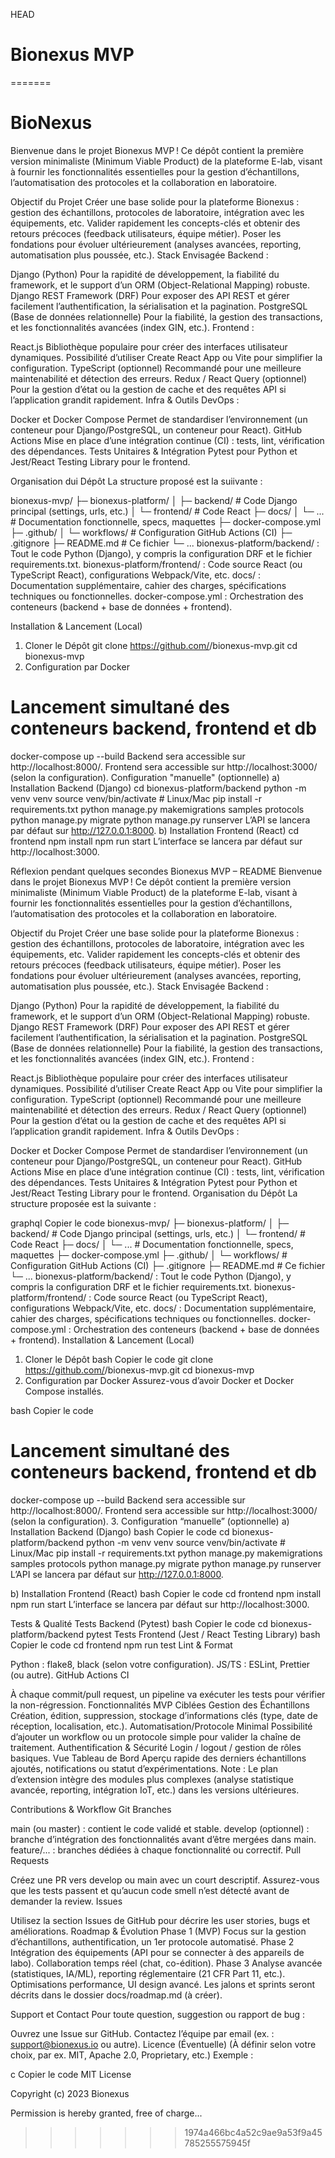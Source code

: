 HEAD
# Bionexus MVP
=======
# BioNexus
Bienvenue dans le projet Bionexus MVP !
Ce dépôt contient la première version minimaliste (Minimum Viable Product) de la plateforme E-lab, visant à fournir les fonctionnalités essentielles pour la gestion d’échantillons, l’automatisation des protocoles et la collaboration en laboratoire.

Objectif du Projet
Créer une base solide pour la plateforme Bionexus : gestion des échantillons, protocoles de laboratoire, intégration avec les équipements, etc.
Valider rapidement les concepts-clés et obtenir des retours précoces (feedback utilisateurs, équipe métier).
Poser les fondations pour évoluer ultérieurement (analyses avancées, reporting, automatisation plus poussée, etc.).
Stack Envisagée
Backend :

Django (Python)
Pour la rapidité de développement, la fiabilité du framework, et le support d’un ORM (Object-Relational Mapping) robuste.
Django REST Framework (DRF)
Pour exposer des API REST et gérer facilement l’authentification, la sérialisation et la pagination.
PostgreSQL (Base de données relationnelle)
Pour la fiabilité, la gestion des transactions, et les fonctionnalités avancées (index GIN, etc.).
Frontend :

React.js
Bibliothèque populaire pour créer des interfaces utilisateur dynamiques.
Possibilité d’utiliser Create React App ou Vite pour simplifier la configuration.
TypeScript (optionnel)
Recommandé pour une meilleure maintenabilité et détection des erreurs.
Redux / React Query (optionnel)
Pour la gestion d’état ou la gestion de cache et des requêtes API si l’application grandit rapidement.
Infra & Outils DevOps :

Docker et Docker Compose
Permet de standardiser l’environnement (un conteneur pour Django/PostgreSQL, un conteneur pour React).
GitHub Actions
Mise en place d’une intégration continue (CI) : tests, lint, vérification des dépendances.
Tests Unitaires & Intégration
Pytest pour Python et Jest/React Testing Library pour le frontend.


Organisation dui Dépôt 
La structure proposé est la suiivante :

bionexus-mvp/
 ├─ bionexus-platform/
 │   ├─ backend/          # Code Django principal (settings, urls, etc.)
 │   └─ frontend/         # Code React
 ├─ docs/
 │   └─ ...               # Documentation fonctionnelle, specs, maquettes
 ├─ docker-compose.yml
 ├─ .github/
 │   └─ workflows/         # Configuration GitHub Actions (CI)
 ├─ .gitignore
 ├─ README.md              # Ce fichier
 └─ ...
bionexus-platform/backend/ : Tout le code Python (Django), y compris la configuration DRF et le fichier requirements.txt.
bionexus-platform/frontend/ : Code source React (ou TypeScript React), configurations Webpack/Vite, etc.
docs/ : Documentation supplémentaire, cahier des charges, spécifications techniques ou fonctionnelles.
docker-compose.yml : Orchestration des conteneurs (backend + base de données + frontend).


Installation & Lancement (Local) 
1. Cloner le Dépôt 
git clone https://github.com/<votre-org-ou-utilisateur>/bionexus-mvp.git
cd bionexus-mvp
2. Configuration par Docker
# Lancement simultané des conteneurs backend, frontend et db
docker-compose up --build
Backend sera accessible sur http://localhost:8000/.
Frontend sera accessible sur http://localhost:3000/ (selon la configuration).
Configuration "manuelle" (optionnelle) 
a) Installation Backend (Django)
cd bionexus-platform/backend
python -m venv venv
source venv/bin/activate  # Linux/Mac
pip install -r requirements.txt
python manage.py makemigrations samples protocols
python manage.py migrate
python manage.py runserver
L’API se lancera par défaut sur http://127.0.0.1:8000.
b) Installation Frontend (React)
cd frontend
npm install
npm run start
L’interface se lancera par défaut sur http://localhost:3000.


Réflexion pendant quelques secondes
Bionexus MVP – README
Bienvenue dans le projet Bionexus MVP !
Ce dépôt contient la première version minimaliste (Minimum Viable Product) de la plateforme E-lab, visant à fournir les fonctionnalités essentielles pour la gestion d’échantillons, l’automatisation des protocoles et la collaboration en laboratoire.

Objectif du Projet
Créer une base solide pour la plateforme Bionexus : gestion des échantillons, protocoles de laboratoire, intégration avec les équipements, etc.
Valider rapidement les concepts-clés et obtenir des retours précoces (feedback utilisateurs, équipe métier).
Poser les fondations pour évoluer ultérieurement (analyses avancées, reporting, automatisation plus poussée, etc.).
Stack Envisagée
Backend :

Django (Python)
Pour la rapidité de développement, la fiabilité du framework, et le support d’un ORM (Object-Relational Mapping) robuste.
Django REST Framework (DRF)
Pour exposer des API REST et gérer facilement l’authentification, la sérialisation et la pagination.
PostgreSQL (Base de données relationnelle)
Pour la fiabilité, la gestion des transactions, et les fonctionnalités avancées (index GIN, etc.).
Frontend :

React.js
Bibliothèque populaire pour créer des interfaces utilisateur dynamiques.
Possibilité d’utiliser Create React App ou Vite pour simplifier la configuration.
TypeScript (optionnel)
Recommandé pour une meilleure maintenabilité et détection des erreurs.
Redux / React Query (optionnel)
Pour la gestion d’état ou la gestion de cache et des requêtes API si l’application grandit rapidement.
Infra & Outils DevOps :

Docker et Docker Compose
Permet de standardiser l’environnement (un conteneur pour Django/PostgreSQL, un conteneur pour React).
GitHub Actions
Mise en place d’une intégration continue (CI) : tests, lint, vérification des dépendances.
Tests Unitaires & Intégration
Pytest pour Python et Jest/React Testing Library pour le frontend.
Organisation du Dépôt
La structure proposée est la suivante :

graphql
Copier le code
bionexus-mvp/
 ├─ bionexus-platform/
 │   ├─ backend/          # Code Django principal (settings, urls, etc.)
 │   └─ frontend/         # Code React
 ├─ docs/
 │   └─ ...               # Documentation fonctionnelle, specs, maquettes
 ├─ docker-compose.yml
 ├─ .github/
 │   └─ workflows/         # Configuration GitHub Actions (CI)
 ├─ .gitignore
 ├─ README.md              # Ce fichier
 └─ ...
bionexus-platform/backend/ : Tout le code Python (Django), y compris la configuration DRF et le fichier requirements.txt.
bionexus-platform/frontend/ : Code source React (ou TypeScript React), configurations Webpack/Vite, etc.
docs/ : Documentation supplémentaire, cahier des charges, spécifications techniques ou fonctionnelles.
docker-compose.yml : Orchestration des conteneurs (backend + base de données + frontend).
Installation & Lancement (Local)
1. Cloner le Dépôt
bash
Copier le code
git clone https://github.com/<votre-org-ou-utilisateur>/bionexus-mvp.git
cd bionexus-mvp
2. Configuration par Docker
Assurez-vous d’avoir Docker et Docker Compose installés.

bash
Copier le code
# Lancement simultané des conteneurs backend, frontend et db
docker-compose up --build
Backend sera accessible sur http://localhost:8000/.
Frontend sera accessible sur http://localhost:3000/ (selon la configuration).
3. Configuration “manuelle” (optionnelle)
a) Installation Backend (Django)
bash
Copier le code
cd bionexus-platform/backend
python -m venv venv
source venv/bin/activate  # Linux/Mac
pip install -r requirements.txt
python manage.py makemigrations samples protocols
python manage.py migrate
python manage.py runserver
L’API se lancera par défaut sur http://127.0.0.1:8000.

b) Installation Frontend (React)
bash
Copier le code
cd frontend
npm install
npm run start
L’interface se lancera par défaut sur http://localhost:3000.

Tests & Qualité
Tests Backend (Pytest)
bash
Copier le code
cd bionexus-platform/backend
pytest
Tests Frontend (Jest / React Testing Library)
bash
Copier le code
cd frontend
npm run test
Lint & Format

Python : flake8, black (selon votre configuration).
JS/TS : ESLint, Prettier (ou autre).
GitHub Actions CI

À chaque commit/pull request, un pipeline va exécuter les tests pour vérifier la non-régression.
Fonctionnalités MVP Ciblées
Gestion des Échantillons
Création, édition, suppression, stockage d’informations clés (type, date de réception, localisation, etc.).
Automatisation/Protocole Minimal
Possibilité d’ajouter un workflow ou un protocole simple pour valider la chaîne de traitement.
Authentification & Sécurité
Login / logout / gestion de rôles basiques.
Vue Tableau de Bord
Aperçu rapide des derniers échantillons ajoutés, notifications ou statut d’expérimentations.
Note : Le plan d’extension intègre des modules plus complexes (analyse statistique avancée, reporting, intégration IoT, etc.) dans les versions ultérieures.

Contributions & Workflow Git
Branches

main (ou master) : contient le code validé et stable.
develop (optionnel) : branche d’intégration des fonctionnalités avant d’être mergées dans main.
feature/... : branches dédiées à chaque fonctionnalité ou correctif.
Pull Requests

Créez une PR vers develop ou main avec un court descriptif.
Assurez-vous que les tests passent et qu’aucun code smell n’est détecté avant de demander la review.
Issues

Utilisez la section Issues de GitHub pour décrire les user stories, bugs et améliorations.
Roadmap & Évolution
Phase 1 (MVP)
Focus sur la gestion d’échantillons, authentification, un 1er protocole automatisé.
Phase 2
Intégration des équipements (API pour se connecter à des appareils de labo).
Collaboration temps réel (chat, co-édition).
Phase 3
Analyse avancée (statistiques, IA/ML), reporting réglementaire (21 CFR Part 11, etc.).
Optimisations performance, UI design avancé.
Les jalons et sprints seront décrits dans le dossier docs/roadmap.md (à créer).

Support et Contact
Pour toute question, suggestion ou rapport de bug :

Ouvrez une Issue sur GitHub.
Contactez l’équipe par email (ex. : support@bionexus.io ou autre).
Licence (Éventuelle)
(À définir selon votre choix, par ex. MIT, Apache 2.0, Proprietary, etc.)
Exemple :

c
Copier le code
MIT License

Copyright (c) 2023 Bionexus

Permission is hereby granted, free of charge...
>>>>>>> 1974a466bc4a52c9ae9a53f9a45785255575945f
